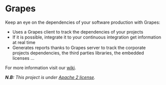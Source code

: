 Grapes
=========
Keep an eye on the dependencies of your software production with Grapes:
 * Uses a Grapes client to track the dependencies of your projects
 * If it is possible, integrate it to your continuous integration get information at real time
 * Generates reports thanks to Grapes server to track the corporate projects dependencies, the third parties libraries, the embedded licenses ...

For more information visit our [wiki](wiki).

<i><strong>N.B:</strong> This project is under [Apache 2 license].

   [Apache 2 license]: http://www.apache.org/licenses/LICENSE-2.0.html
